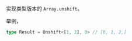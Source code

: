 
实现类型版本的 ```Array.unshift```。

举例，

```typescript
type Result = Unshift<[1, 2], 0> // [0, 1, 2,]
```